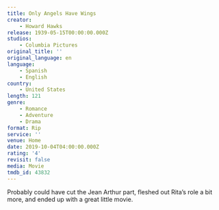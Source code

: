 ```yaml
---
title: Only Angels Have Wings
creator:
    - Howard Hawks
release: 1939-05-15T00:00:00.000Z
studios:
    - Columbia Pictures
original_title: ''
original_language: en
language:
    - Spanish
    - English
country:
    - United States
length: 121
genre:
    - Romance
    - Adventure
    - Drama
format: Rip
service: ''
venue: Home
date: 2019-10-04T04:00:00.000Z
rating: '4'
revisit: false
media: Movie
tmdb_id: 43832
---
```


Probably could have cut the Jean Arthur part, fleshed out Rita’s role a bit more, and ended up with a great little movie.
